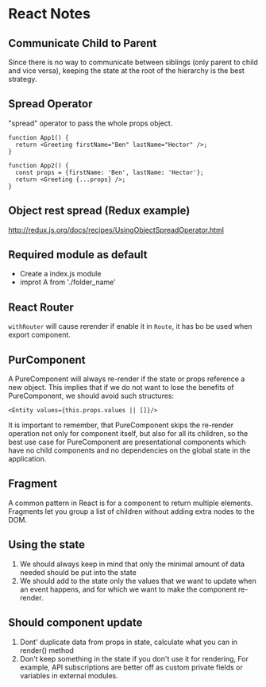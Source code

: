 # React Notes

## Communicate Child to Parent

Since there is no way to communicate between siblings (only
parent to child and vice versa), keeping the state at the root
of the hierarchy is the best strategy.

## Spread Operator

"spread" operator to pass the whole props object.

```JSX
function App1() {
  return <Greeting firstName="Ben" lastName="Hector" />;
}

function App2() {
  const props = {firstName: 'Ben', lastName: 'Hector'};
  return <Greeting {...props} />;
}
```

## Object rest spread (Redux example)

http://redux.js.org/docs/recipes/UsingObjectSpreadOperator.html

## Required module as default

- Create a index.js module
- improt A from './folder_name'

## React Router

`withRouter` will cause rerender if enable it in `Route`, it has bo be used when export component.

## PurComponent

A PureComponent will always re-render if the state or props reference a new object. This implies that if we do not want to lose the benefits of PureComponent, we should avoid such structures:

```
<Entity values={this.props.values || []}/>
```

It is important to remember, that PureComponent skips the re-render operation not only for component itself, but also for all its children, so the best use case for PureComponent are presentational components which have no child components and no dependencies on the global state in the application.

## Fragment

A common pattern in React is for a component to return multiple elements. Fragments let you group a list of children without adding extra nodes to the DOM.

## Using the state

1. We should always keep in mind that only the minimal amount of data needed should be put into the state
1. We should add to the state only the values that we want to update when an event happens, and for which we want to make the component re-render.

## Should component update

1. Dont' duplicate data from props in state, calculate what you can in render() method
1. Don't keep something in the state if you don't use it for rendering, For example, API subscriptions are better off as custom private fields or variables in external modules.
